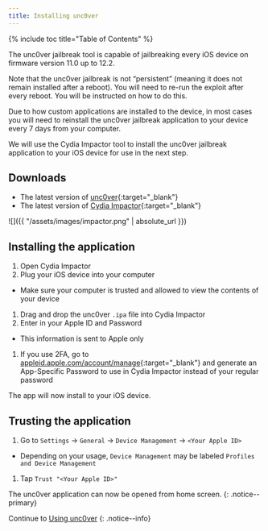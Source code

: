 ```yaml
---
title: Installing unc0ver
---
```


{% include toc title="Table of Contents" %}

The unc0ver jailbreak tool is capable of jailbreaking every iOS device on firmware version 11.0 up to 12.2.

Note that the unc0ver jailbreak is not “persistent” (meaning it does not remain installed after a reboot). You will need to re-run the exploit after every reboot. You will be instructed on how to do this.

Due to how custom applications are installed to the device, in most cases you will need to reinstall the unc0ver jailbreak application to your device every 7 days from your computer.

We will use the Cydia Impactor tool to install the unc0ver jailbreak application to your iOS device for use in the next step.

## Downloads

- The latest version of [unc0ver](https://github.com/pwn20wndstuff/Undecimus/releases){:target="_blank"}
- The latest version of [Cydia Impactor](http://www.cydiaimpactor.com/){:target="_blank"}

![]({{ "/assets/images/impactor.png" | absolute_url }})

## Installing the application

1. Open Cydia Impactor
1. Plug your iOS device into your computer
  - Make sure your computer is trusted and allowed to view the contents of your device
1. Drag and drop the unc0ver `.ipa` file into Cydia Impactor
1. Enter in your Apple ID and Password
  - This information is sent to Apple only
1. If you use 2FA, go to [appleid.apple.com/account/manage](https://appleid.apple.com/account/manage){:target="_blank"} and generate an App-Specific Password to use in Cydia Impactor instead of your regular password

The app will now install to your iOS device.

## Trusting the application

1. Go to `Settings` -> `General` -> `Device Management` -> `<Your Apple ID>`
  - Depending on your usage, `Device Management` may be labeled `Profiles and Device Management`
1. Tap `Trust "<Your Apple ID>"`

The unc0ver application can now be opened from home screen.
{: .notice--primary}

Continue to [Using unc0ver](using-unc0ver)
{: .notice--info}
